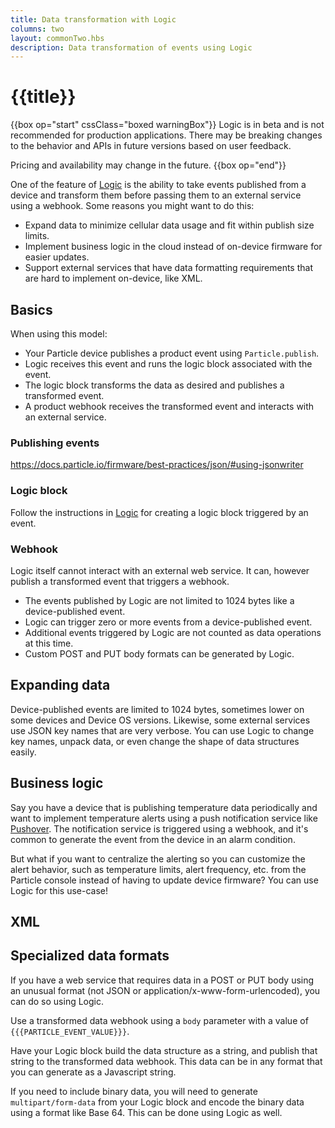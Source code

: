 ```yaml
---
title: Data transformation with Logic
columns: two
layout: commonTwo.hbs
description: Data transformation of events using Logic
---
```


# {{title}}

{{box op="start" cssClass="boxed warningBox"}}
Logic is in beta and is not recommended for production applications. There may be breaking changes to the behavior 
and APIs in future versions based on user feedback. 

Pricing and availability may change in the future.
{{box op="end"}}

One of the feature of [Logic](/getting-started/logic-ledger/logic/) is the ability to take events published from a device and transform them before passing them to an external service using a webhook. Some reasons you might want to do this:

- Expand data to minimize cellular data usage and fit within publish size limits.
- Implement business logic in the cloud instead of on-device firmware for easier updates.
- Support external services that have data formatting requirements that are hard to implement on-device, like XML.

## Basics

When using this model:

- Your Particle device publishes a product event using `Particle.publish`.
- Logic receives this event and runs the logic block associated with the event.
- The logic block transforms the data as desired and publishes a transformed event.
- A product webhook receives the transformed event and interacts with an external service.

### Publishing events

https://docs.particle.io/firmware/best-practices/json/#using-jsonwriter

### Logic block

Follow the instructions in [Logic](/getting-started/logic-ledger/logic/) for creating a logic block triggered by an event.



### Webhook

Logic itself cannot interact with an external web service. It can, however publish a transformed event that triggers a webhook.

- The events published by Logic are not limited to 1024 bytes like a device-published event.
- Logic can trigger zero or more events from a device-published event.
- Additional events triggered by Logic are not counted as data operations at this time.
- Custom POST and PUT body formats can be generated by Logic.


## Expanding data

Device-published events are limited to 1024 bytes, sometimes lower on some devices and Device OS versions. Likewise, some external services use JSON key names that are very verbose. You can use Logic to change key names, unpack data, or even change the shape of data structures easily.



## Business logic

Say you have a device that is publishing temperature data periodically and want to implement temperature alerts using a push notification service like [Pushover](/integrations/community-integrations/pushover/). The notification service is triggered using a webhook, and it's common to generate the event from the device in an alarm condition.

But what if you want to centralize the alerting so you can customize the alert behavior, such as temperature limits, alert frequency, etc. from the Particle console instead of having to update device firmware? You can use Logic for this use-case!



## XML


## Specialized data formats

If you have a web service that requires data in a POST or PUT body using an unusual format (not JSON or application/x-www-form-urlencoded), you can do so using Logic.

Use a transformed data webhook using a `body` parameter with a value of `{{{PARTICLE_EVENT_VALUE}}}`.

Have your Logic block build the data structure as a string, and publish that string to the transformed data webhook. This data can be in any format that you can generate as a Javascript string.

If you need to include binary data, you will need to generate `multipart/form-data` from your Logic block and encode the binary data using a format like Base 64. This can be done using Logic as well.







